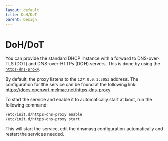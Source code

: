```yaml
---
layout: default
title: DoH/DoT
parent: Design
---
```


# DoH/DoT

You can provide the standard DHCP instance with a forward to DNS-over-TLS (DOT) and DNS-over-HTTPs (DOH) servers.
This is done by using the [`https-dns-proxy`](https://openwrt.org/docs/guide-user/services/dns/doh_dnsmasq_https-dns-proxy).

By default, the proxy listens to the `127.0.0.1:5053` address. The configuration for the service can be found at the
following link: https://docs.openwrt.melmac.net/https-dns-proxy

To start the service and enable it to automatically start at boot, run the following command:

```bash
/etc/init.d/https-dns-proxy enable
/etc/init.d/https-dns-proxy start
```

This will start the service, edit the dnsmasq configuration automatically and restart the services needed.
